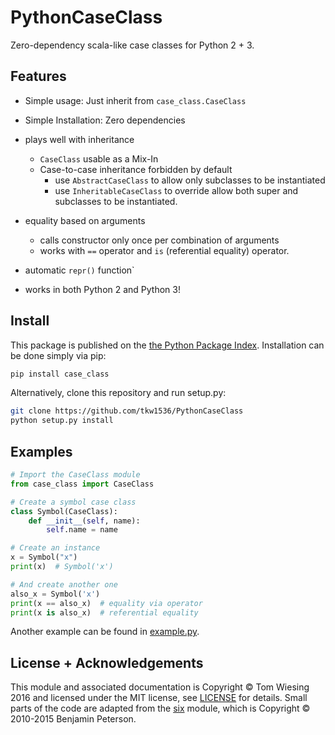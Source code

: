 # PythonCaseClass

Zero-dependency scala-like case classes for Python 2 + 3.

## Features
* Simple usage: Just inherit from ```case_class.CaseClass```
* Simple Installation: Zero dependencies
* plays well with inheritance
    * ```CaseClass``` usable as a Mix-In
    * Case-to-case inheritance forbidden by default
        * use ```AbstractCaseClass``` to allow only subclasses to be instantiated
        * use ```InheritableCaseClass``` to override allow both super and
        subclasses to be instantiated.
* equality based on arguments
    * calls constructor only once per combination of arguments
    * works with ```==``` operator and ```is``` (referential equality) operator.
* automatic ```repr()``` function`

* works in both Python 2 and Python 3!

## Install

This package is published on the
[the Python Package Index](https://pypi.python.org/pypi/case_class).
Installation can be done simply via pip:

```bash
pip install case_class
```

Alternatively, clone this repository and run setup.py:

```bash
git clone https://github.com/tkw1536/PythonCaseClass
python setup.py install
```

## Examples
```python
# Import the CaseClass module
from case_class import CaseClass

# Create a symbol case class
class Symbol(CaseClass):
    def __init__(self, name):
        self.name = name

# Create an instance
x = Symbol("x")
print(x)  # Symbol('x')

# And create another one
also_x = Symbol('x')
print(x == also_x)  # equality via operator
print(x is also_x)  # referential equality
```

Another example can be found in [example.py](example.py).



## License + Acknowledgements

This module and associated documentation is Copyright &copy; Tom Wiesing 2016
and licensed under the MIT license, see [LICENSE](license) for details. Small
parts of the code are adapted from the [six](https://pypi.python.org/pypi/six)
module, which is Copyright &copy; 2010-2015 Benjamin Peterson.
